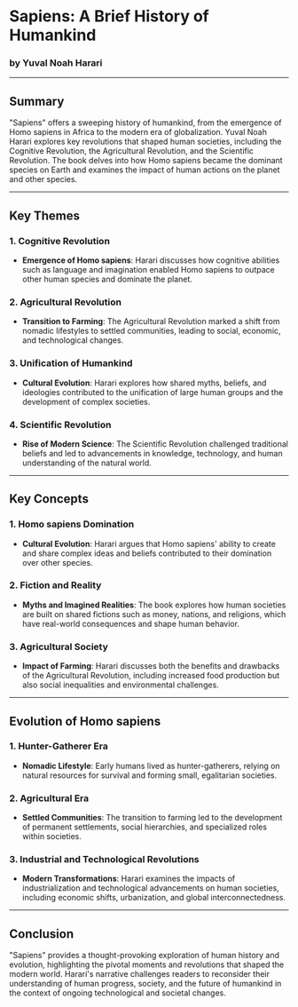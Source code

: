 # Sapiens: A Brief History of Humankind

### by Yuval Noah Harari

---

## Summary

"Sapiens" offers a sweeping history of humankind, from the emergence of Homo sapiens in Africa to the modern era of globalization. Yuval Noah Harari explores key revolutions that shaped human societies, including the Cognitive Revolution, the Agricultural Revolution, and the Scientific Revolution. The book delves into how Homo sapiens became the dominant species on Earth and examines the impact of human actions on the planet and other species.

---

## Key Themes

### 1. Cognitive Revolution

- **Emergence of Homo sapiens**: Harari discusses how cognitive abilities such as language and imagination enabled Homo sapiens to outpace other human species and dominate the planet.

### 2. Agricultural Revolution

- **Transition to Farming**: The Agricultural Revolution marked a shift from nomadic lifestyles to settled communities, leading to social, economic, and technological changes.

### 3. Unification of Humankind

- **Cultural Evolution**: Harari explores how shared myths, beliefs, and ideologies contributed to the unification of large human groups and the development of complex societies.

### 4. Scientific Revolution

- **Rise of Modern Science**: The Scientific Revolution challenged traditional beliefs and led to advancements in knowledge, technology, and human understanding of the natural world.

---

## Key Concepts

### 1. Homo sapiens Domination

- **Cultural Evolution**: Harari argues that Homo sapiens' ability to create and share complex ideas and beliefs contributed to their domination over other species.

### 2. Fiction and Reality

- **Myths and Imagined Realities**: The book explores how human societies are built on shared fictions such as money, nations, and religions, which have real-world consequences and shape human behavior.

### 3. Agricultural Society

- **Impact of Farming**: Harari discusses both the benefits and drawbacks of the Agricultural Revolution, including increased food production but also social inequalities and environmental challenges.

---

## Evolution of Homo sapiens

### 1. Hunter-Gatherer Era

- **Nomadic Lifestyle**: Early humans lived as hunter-gatherers, relying on natural resources for survival and forming small, egalitarian societies.

### 2. Agricultural Era

- **Settled Communities**: The transition to farming led to the development of permanent settlements, social hierarchies, and specialized roles within societies.

### 3. Industrial and Technological Revolutions

- **Modern Transformations**: Harari examines the impacts of industrialization and technological advancements on human societies, including economic shifts, urbanization, and global interconnectedness.

---

## Conclusion

"Sapiens" provides a thought-provoking exploration of human history and evolution, highlighting the pivotal moments and revolutions that shaped the modern world. Harari's narrative challenges readers to reconsider their understanding of human progress, society, and the future of humankind in the context of ongoing technological and societal changes.
